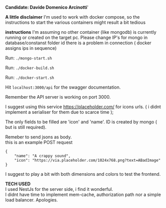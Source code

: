 **Candidate: Davide Domenico Arcinotti**'

**A little disclaimer** 
I'm used to work with docker compose, so the instructions to start the various containers might result a bit tedious   
    
**instructions**
I'm assuming no other container (like mongodb) is currently running or created on the target pc. Please change IP's for mongo in database/constanst folder id there is a problem in connection ( docker assigns ips in sequence)

Run:
``` ./mongo-start.sh ```

Run:
``` ./docker-build.sh ```


Run:
``` ./docker-start.sh ```

Hit
```localhost:3000/api``` for the swagger documentation.

Remember the API server is working on port 3000.    

I suggest using this service https://placeholder.com/ for icons urls. ( i didnt implement a serialiser for them due to scarce time );

The only fields to be filled are 'icon' and 'name'. ID is created by mongo ( but is still required).

Remeber to send jsons as body.    
this is an example POST request   
```
{
    "name": "A crappy sound",
    "icon": "https://via.placeholder.com/1024x768.png?text=ABadImage"
}
```

I suggest to play a bit with both dimensions and colors to test the frontend.

**TECH USED**   
I used NestJs for the server side, i find it wonderful.  
I didnt have time to implement mem-cache, authorization path nor a simple load balancer. Apologies.
